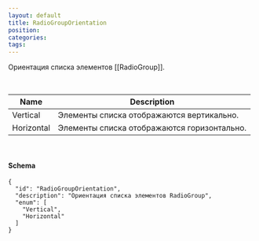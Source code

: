 ```yaml
---
layout: default
title: RadioGroupOrientation
position: 
categories: 
tags: 
---
```


Ориентация списка элементов [[RadioGroup]].

 

|Name|Description|
|----|-----------|
|Vertical|Элементы списка отображаются вертикально.|
|Horizontal|Элементы списка отображаются горизонтально.|

    

#### Schema

```
{
  "id": "RadioGroupOrientation",
  "description": "Ориентация списка элементов RadioGroup",
  "enum": [
    "Vertical",
    "Horizontal"
  ]
}
```

 

 

